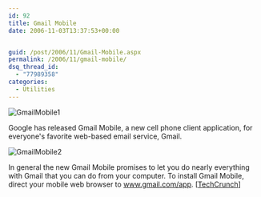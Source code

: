 ```yaml
---
id: 92
title: Gmail Mobile
date: 2006-11-03T13:37:53+00:00


guid: /post/2006/11/Gmail-Mobile.aspx
permalink: /2006/11/gmail-mobile/
dsq_thread_id:
  - "77989358"
categories:
  - Utilities
---
```

<p><img alt="GmailMobile1" src="{{ site.url }}{{ site.baseurl }}/wp-content/uploads/binary/GmailMobile1.png" border="0" /></p>
<p>Google has released Gmail Mobile, a new cell phone client application, for everyone's favorite web-based email service, Gmail.</p>
<p><img alt="GmailMobile2" src="{{ site.url }}{{ site.baseurl }}/wp-content/uploads/binary/GmailMobile2.png" border="0" /></p>
<p>In general the new Gmail Mobile promises to let you do nearly everything with Gmail that you can do from your computer. To install Gmail Mobile, direct your mobile web browser to <a href="http://www.gmail.com/app" target="_blank">www.gmail.com/app</a>. [<a href="http://www.techcrunch.com/2006/11/02/gmail-for-mobile-launches-today/">TechCrunch</a>]</p>